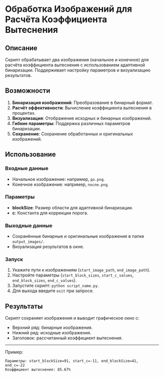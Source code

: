 # Обработка Изображений для Расчёта Коэффициента Вытеснения

## Описание
Скрипт обрабатывает два изображения (начальное и конечное) для расчёта коэффициента вытеснения с использованием адаптивной бинаризации. Поддерживает настройку параметров и визуализацию результатов.

## Возможности
1. **Бинаризация изображений**: Преобразование в бинарный формат.
2. **Расчёт эффективности**: Вычисление коэффициента вытеснения в процентах.
3. **Визуализация**: Отображение исходных и бинарных изображений.
4. **Гибкие параметры**: Поддержка различных параметров бинаризации.
5. **Сохранение**: Сохранение обработанных и оригинальных изображений.

## Использование

### Входные данные
- Начальное изображение: например, `до.png`.
- Конечное изображение: например, `после.png`.

### Параметры
- **blockSize**: Размер области для адаптивной бинаризации.
- **c**: Константа для коррекции порога.

### Выходные данные
- Сохранённые бинарные и оригинальные изображения в папке `output_images/`.
- Визуализация результатов в окне.

### Запуск
1. Укажите пути к изображениям (`start_image_path`, `end_image_path`).
2. Настройте параметры (`start_block_sizes`, `start_c_values`, `end_block_sizes`, `end_c_values`).
3. Запустите скрипт: `python script_name.py`.
4. Для выхода введите `exit` при запросе.

## Результаты
Скрипт сохраняет изображения и выводит графическое окно с:
- Верхний ряд: бинарные изображения.
- Нижний ряд: исходные изображения.
- Заголовок: рассчитанный коэффициент вытеснения.

---

Пример:
```
Параметры: start_blockSize=91, start_c=-11, end_blockSize=41, end_c=-22
Коэффициент вытеснения: 85.67%
```

